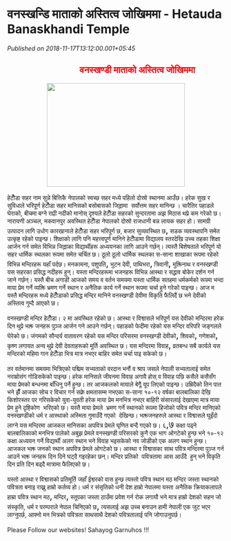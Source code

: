 # वनस्खन्डि माताको अस्तित्व जोखिममा - Hetauda Banaskhandi Temple

*Published on 2018-11-17T13:12:00.001+05:45*

<div class="MsoNormal">
</div>
<h2 style="text-align: center;">
<span lang="NE" style="font-family: "mangal" , serif; font-size: 14.0pt; line-height: 107%;"><span style="mso-spacerun: yes;">                    </span><span style="color: red;">वनस्खण्डी माताको अस्तित्व
जोखिममा </span></span></h2>
<div class="separator" style="clear: both; text-align: center;">
<a href="https://blogger.googleusercontent.com/img/b/R29vZ2xl/AVvXsEg_65tYdeNiUkbPm1h9-B07kxnyeXwYhSnKB7rL5MAecLW9BDtgnlL5pR-nDOsfGNRr827NBQ1c-mDVIG3I9IECUSpJlWkaPCm2OHWpEMGKN-Zi3p339SKUwdzeFExm94gtMk_IXyj60N4/s1600/IMG_20140602_141831.jpg" imageanchor="1" style="margin-left: 1em; margin-right: 1em;"><img border="0" data-original-height="480" data-original-width="640" height="240" src="https://blogger.googleusercontent.com/img/b/R29vZ2xl/AVvXsEg_65tYdeNiUkbPm1h9-B07kxnyeXwYhSnKB7rL5MAecLW9BDtgnlL5pR-nDOsfGNRr827NBQ1c-mDVIG3I9IECUSpJlWkaPCm2OHWpEMGKN-Zi3p339SKUwdzeFExm94gtMk_IXyj60N4/s320/IMG_20140602_141831.jpg" width="320" /></a></div>
<div>
<span lang="NE" style="font-family: "mangal" , serif; font-size: 14.0pt; line-height: 107%;"><span style="color: red;"><br /></span></span></div>
<div class="MsoNormal">
<span lang="NE" style="font-family: "mangal" , serif; font-size: 14.0pt; line-height: 107%;">हेटौँडा सहर नाम सुन्ने बित्तिकै नेपालको
स्वच्छ सहर मध्ये पहिलो दोस्रो स्थानमा आउँछ। हरेक सुख र सुविधाले भरिपूर्ण हेटौँडा
सहर मानिसको बसोबासको जिल्लामा<span style="mso-spacerun: yes;">  </span>सर्वोत्तम
सहर मानिन्छ । चारैतिर पहाडले घेराको, बीचमा बग्ने राप्ती नदीको मानोस् दृश्यले हेटौँडा
सहरको सुन्दरतामा अझ मिठास थप्ने कम गरेको छ। नारायणी अञ्चल, मकवानपुर अवस्थित हेटौँडा
नेपालको दोस्रो राजधानी बन्न लायक सहर हो। सामग्री उत्पादन लागि उधोग कारखानाले हेटौँडा
सहर भरिपूर्ण छ, बजार सुव्यवस्थित छ</span><span style="font-size: 16.0pt; line-height: 107%; mso-bidi-font-size: 14.0pt; mso-bidi-language: NE;">,</span><span lang="NE" style="font-family: "mangal" , serif; font-size: 14.0pt; line-height: 107%;"> सडक व्यवस्थापनि समेत उत्कृष्ट रहेको पाइन्छ। शिक्षाको
लागि पनि महत्त्वपूर्ण मानिने हेटौँडामा विद्यालय स्तरदेखि उच्च तहका शिक्षा आर्जन
गर्न समेत विभिन्न जिल्लाका विद्यार्थीहरू अध्ययनका लागि आउने गर्छन्। त्यस्तै
बिशेषताले भरिपूर्ण यो सहर धार्मिक स्थलका रूपमा समेत चर्चित छ। ठूलो ठूलो धार्मिक
स्थलका स-साना शाखाका रूपमा रहेको विभिन्न मन्दिरहरू यहाँ पर्दछ। मनकामना, पशुपति</span><span style="font-size: 16.0pt; line-height: 107%; mso-bidi-font-size: 14.0pt; mso-bidi-language: NE;">,</span><span lang="NE" style="font-family: "mangal" , serif; font-size: 14.0pt; line-height: 107%;"> भुटन देवी, पाथिभरा</span><span style="font-size: 16.0pt; line-height: 107%; mso-bidi-font-size: 14.0pt; mso-bidi-language: NE;">,</span><span lang="NE" style="font-family: "mangal" , serif; font-size: 14.0pt; line-height: 107%;"> त्रिवानी</span><span style="font-size: 16.0pt; line-height: 107%; mso-bidi-font-size: 14.0pt; mso-bidi-language: NE;">,</span><span lang="NE" style="font-family: "mangal" , serif; font-size: 14.0pt; line-height: 107%;"> मुक्तिनाथ र वनस्खण्डी यस सहरका प्रसिद्ध नदीहरू हुन्।
यस्ता मन्दिरहरूमा भजनहरू विभिन्न आस्था र सद्भाव बोकेर दर्शन गर्न जाने गर्छन्।
यस्तै बीच अगाडी आजको समय व वर्तन समयमा यस्ता धार्मिक सतहमा धर्मकर्मको रूपमा
भन्दा माया प्रेम गर्ने व्यक्ति भ्रमण गर्ने स्थान र अनैतिक कार्य गर्ने स्थान रूपमा
चर्चा हुने गरेको पाइन्छ। आज म यस्तै मन्दिरहरू मध्ये हेटौँडाको प्रसिद्ध मन्दिर
मानिने वनस्खण्डी देवीमा विकृति फैलिदैं छ भने देवीको अस्तित्व गुम्दै आएको छ।</span><span style="font-size: 16.0pt; line-height: 107%; mso-bidi-font-size: 14.0pt; mso-bidi-language: NE;"><o:p></o:p></span></div>
<div class="MsoNormal">
<span lang="NE" style="font-family: "mangal" , serif; font-size: 14.0pt; line-height: 107%;"><br /></span></div>
<div class="MsoNormal">
<span lang="NE" style="font-family: "mangal" , serif; font-size: 14.0pt; line-height: 107%;">वनस्खण्डी मन्दिर हेटौँडा। २ मा अवस्थित रहेको
छ। आस्था र विश्वासले भरिपूर्ण यस देवीको मन्दिरमा हरेक दिन थुप्रे भक्त जनहरू
पुञ्ज आर्जन गने आउने गर्छन्। पहाडको फेदीमा रहेको यस मन्दिर वरिपरि जङ्गलले
घेरेको छ। जंगमको सौन्दर्य वातावरण रहेको यस मन्दिर परिसरमा वनस्खण्डी देवीको</span><span style="font-size: 16.0pt; line-height: 107%; mso-bidi-font-size: 14.0pt; mso-bidi-language: NE;">,</span><span lang="NE" style="font-family: "mangal" , serif; font-size: 14.0pt; line-height: 107%;"> शिवको</span><span style="font-size: 16.0pt; line-height: 107%; mso-bidi-font-size: 14.0pt; mso-bidi-language: NE;">,</span><span lang="NE" style="font-family: "mangal" , serif; font-size: 14.0pt; line-height: 107%;"> गणेशको</span><span style="font-size: 16.0pt; line-height: 107%; mso-bidi-font-size: 14.0pt; mso-bidi-language: NE;">,</span><span lang="NE" style="font-family: "mangal" , serif; font-size: 14.0pt; line-height: 107%;"> कृष्ण लगायत अन्य थुप्रे देवी देवताहरूको मूर्ति अवस्थित छ। यस मन्दिरमा
विवाह</span><span style="font-size: 16.0pt; line-height: 107%; mso-bidi-font-size: 14.0pt; mso-bidi-language: NE;">,</span><span lang="NE" style="font-family: "mangal" , serif; font-size: 14.0pt; line-height: 107%;"> व्रतबन्ध सबै
कार्यले यस मन्दिरको महिमा गान हेटौँडा भित्र मात्र नभएर बाहिर समेत चर्चा पाइ
सकेको छ।</span><span style="font-size: 16.0pt; line-height: 107%; mso-bidi-font-size: 14.0pt; mso-bidi-language: NE;"><o:p></o:p></span></div>
<div class="MsoNormal">
<span lang="NE" style="font-family: "mangal" , serif; font-size: 14.0pt; line-height: 107%;"><br /></span></div>
<div class="MsoNormal">
<span lang="NE" style="font-family: "mangal" , serif; font-size: 14.0pt; line-height: 107%;">तर वर्तमानमा समयमा भित्रिएको पश्चिम सभ्यताको
वरदान भनौं व श्राप जसले नेपाली सभ्यतालाई समेत नराम्रोसंग गोडिसकेको पाइन्छ। हरेक
मानिसले जीवनमा विवाह अगावै होस् व विवाह पछि कसैले कसैसँग माया प्रेमको बन्धनमा बाँधिनु
पर्ने हुन्छ। तर आजकलको मायाले बेग्लै यूप लिएको पाइन्छ। उम्रिदैको तिन पात भने झैँ
आजका सोच र विचार गर्न सक्ने क्षमतासम्म नभएका स-साना १०-१२ वर्षका बालबालिका देखि
किशोरस्तर पर गरिसकेको युवा-युवती हरेक माया प्रेम मनभित्र नभएर बाहिरी संसारलाई
देखाएमा मात्र माया प्रेम हुने दृष्टिकोण<span style="mso-spacerun: yes;"> 
</span>भरिएको छ। यस्तै माया प्रेमले<span style="mso-spacerun: yes;"> 
</span>भ्रमण गर्ने स्थानको रूपमा हिजोको पवित्र मन्दिर मानिएको वनस्खण्डीको धर्म
र आस्थाको अस्मिता गुमाउँदै गएको<span style="mso-spacerun: yes;">  </span>देखिन्छ।
भक्तजनहरुले आस्था र विश्वासले घुइँदो लाग्ने यस मन्दिरमा आजकल मानिसका अपवित्र
प्रेमले घृणित बन्दै गएको छ। ६</span><span style="font-size: 16.0pt; line-height: 107%; mso-bidi-font-size: 14.0pt; mso-bidi-language: NE;">,७</span><span lang="NE" style="font-family: "mangal" , serif; font-size: 14.0pt; line-height: 107%;"> कक्षा पढ्ने बालबालिकाको मनभित्र पालेको अबुझ प्रेमले वनस्खण्डी परिसरको
कुनै एक भाग ओगटेको हुन्छ भने १०-१२ कक्षा अध्ययन गर्ने विद्यार्थी अलग स्थान भने विवाह
भइसकेको नव जोडीको एक अलग स्थान हुन्छ। आजकल भक्त जनको स्थान अपवित्र प्रेमले
ओगटेको छ। आस्था र विश्वासका साथ पवित्र मन्दिरमा पुञ्ज गर्न आउने भक्त जनहरू दिन
दिने घट्दै गइरहेका छन्। मन्दिर प्रतिको<span style="mso-spacerun: yes;"> 
</span>पवित्रतामा आस आउँदै<span style="mso-spacerun: yes;">  </span>हुन् भने विकृति
दिन प्रति दिन बढ्दै मात्रामा फैलिएको छ।</span><span style="font-size: 16.0pt; line-height: 107%; mso-bidi-font-size: 14.0pt; mso-bidi-language: NE;"><o:p></o:p></span></div>
<div class="MsoNormal">
<span lang="NE" style="font-family: "mangal" , serif; font-size: 14.0pt; line-height: 107%;"><br /></span></div>
<div class="MsoNormal">
<span lang="NE" style="font-family: "mangal" , serif; font-size: 14.0pt; line-height: 107%;">यस्तो आस्था र विश्वासको प्रतिमूर्ति जहाँ ईश्वरको
वास हुन्छ त्यस्तो पवित्र स्थान मठ मन्दिर जस्ता स्थानको पवित्रता बनाइ राख्नु
हाम्रो कर्तव्य हो। धर्म र संसृतिको धनी देश हाम्रो नेपालमा यस्ता अनैतिक क्रियाकलापले
हाम्रा पवित्र स्थान मठ</span><span style="font-size: 16.0pt; line-height: 107%; mso-bidi-font-size: 14.0pt; mso-bidi-language: NE;">,</span><span lang="NE" style="font-family: "mangal" , serif; font-size: 14.0pt; line-height: 107%;"> मन्दिर</span><span style="font-size: 16.0pt; line-height: 107%; mso-bidi-font-size: 14.0pt; mso-bidi-language: NE;">,</span><span lang="NE" style="font-family: "mangal" , serif; font-size: 14.0pt; line-height: 107%;"> स्तूपका जस्ता
ठाउँमा प्रवेश गर्न रोक लगायौ भने मात्र हाम्रो देशको सहन जो संस्कृति, धर्म र
परम्पराले नेपाल चिनिएको छ</span><span style="font-size: 16.0pt; line-height: 107%; mso-bidi-font-size: 14.0pt; mso-bidi-language: NE;">,</span><span lang="NE" style="font-family: "mangal" , serif; font-size: 14.0pt; line-height: 107%;"> त्यसलाई अझ उच्च बनाउन हामी नेपाली एक जुट भएर लाग्नुपर्छ, आफ्नो मन भित्रको
पवित्रता साथसाथै देशको पवित्रतालाई पनि जोगाउनुपर्छ।<o:p></o:p></span></div>
<br />
Please Follow our websites! Sahayog Garnuhos !!!